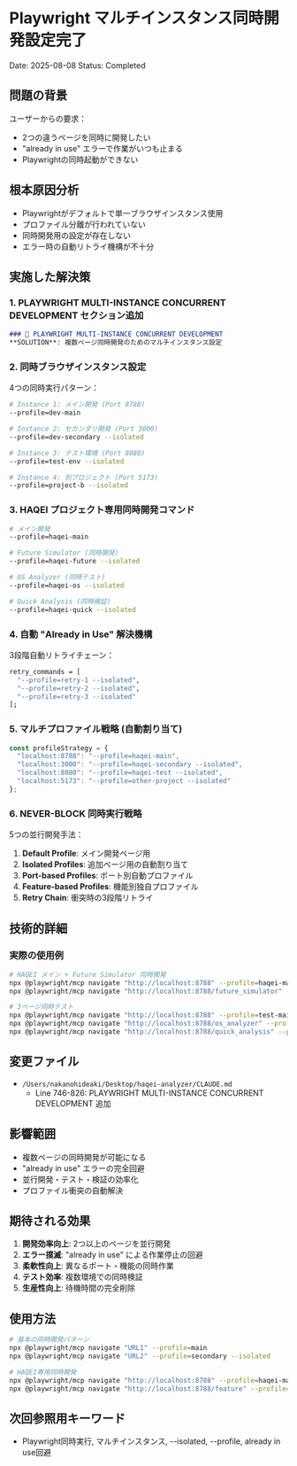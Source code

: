 # Playwright マルチインスタンス同時開発設定完了
Date: 2025-08-08
Status: Completed

## 問題の背景
ユーザーからの要求：
- 2つの違うページを同時に開発したい
- "already in use" エラーで作業がいつも止まる
- Playwrightの同時起動ができない

## 根本原因分析
- Playwrightがデフォルトで単一ブラウザインスタンス使用
- プロファイル分離が行われていない
- 同時開発用の設定が存在しない
- エラー時の自動リトライ機構が不十分

## 実施した解決策

### 1. PLAYWRIGHT MULTI-INSTANCE CONCURRENT DEVELOPMENT セクション追加
```markdown
### 🚀 PLAYWRIGHT MULTI-INSTANCE CONCURRENT DEVELOPMENT
**SOLUTION**: 複数ページ同時開発のためのマルチインスタンス設定
```

### 2. 同時ブラウザインスタンス設定
4つの同時実行パターン：
```bash
# Instance 1: メイン開発 (Port 8788)
--profile=dev-main

# Instance 2: セカンダリ開発 (Port 3000)
--profile=dev-secondary --isolated

# Instance 3: テスト環境 (Port 8080)  
--profile=test-env --isolated

# Instance 4: 別プロジェクト (Port 5173)
--profile=project-b --isolated
```

### 3. HAQEI プロジェクト専用同時開発コマンド
```bash
# メイン開発
--profile=haqei-main

# Future Simulator (同時開発)
--profile=haqei-future --isolated

# OS Analyzer (同時テスト)
--profile=haqei-os --isolated

# Quick Analysis (同時検証)
--profile=haqei-quick --isolated
```

### 4. 自動 "Already in Use" 解決機構
3段階自動リトライチェーン：
```bash
retry_commands = [
  "--profile=retry-1 --isolated",
  "--profile=retry-2 --isolated", 
  "--profile=retry-3 --isolated"
];
```

### 5. マルチプロファイル戦略 (自動割り当て)
```javascript
const profileStrategy = {
  "localhost:8788": "--profile=haqei-main",
  "localhost:3000": "--profile=haqei-secondary --isolated",
  "localhost:8080": "--profile=haqei-test --isolated",
  "localhost:5173": "--profile=other-project --isolated"
};
```

### 6. NEVER-BLOCK 同時実行戦略
5つの並行開発手法：
1. **Default Profile**: メイン開発ページ用
2. **Isolated Profiles**: 追加ページ用の自動割り当て
3. **Port-based Profiles**: ポート別自動プロファイル
4. **Feature-based Profiles**: 機能別独自プロファイル
5. **Retry Chain**: 衝突時の3段階リトライ

## 技術的詳細

### 実際の使用例
```bash
# HAQEI メイン + Future Simulator 同時開発
npx @playwright/mcp navigate "http://localhost:8788" --profile=haqei-main
npx @playwright/mcp navigate "http://localhost:8788/future_simulator" --profile=haqei-future --isolated

# 3ページ同時テスト
npx @playwright/mcp navigate "http://localhost:8788" --profile=test-main --isolated
npx @playwright/mcp navigate "http://localhost:8788/os_analyzer" --profile=test-os --isolated  
npx @playwright/mcp navigate "http://localhost:8788/quick_analysis" --profile=test-quick --isolated
```

## 変更ファイル
- `/Users/nakanohideaki/Desktop/haqei-analyzer/CLAUDE.md`
  - Line 746-826: PLAYWRIGHT MULTI-INSTANCE CONCURRENT DEVELOPMENT 追加

## 影響範囲
- 複数ページの同時開発が可能になる
- "already in use" エラーの完全回避
- 並行開発・テスト・検証の効率化
- プロファイル衝突の自動解決

## 期待される効果
1. **開発効率向上**: 2つ以上のページを並行開発
2. **エラー撲滅**: "already in use" による作業停止の回避
3. **柔軟性向上**: 異なるポート・機能の同時作業
4. **テスト効率**: 複数環境での同時検証
5. **生産性向上**: 待機時間の完全削除

## 使用方法
```bash
# 基本の同時開発パターン
npx @playwright/mcp navigate "URL1" --profile=main
npx @playwright/mcp navigate "URL2" --profile=secondary --isolated

# HAQEI専用同時開発
npx @playwright/mcp navigate "http://localhost:8788" --profile=haqei-main
npx @playwright/mcp navigate "http://localhost:8788/feature" --profile=haqei-feature --isolated
```

## 次回参照用キーワード
- Playwright同時実行, マルチインスタンス, --isolated, --profile, already in use回避